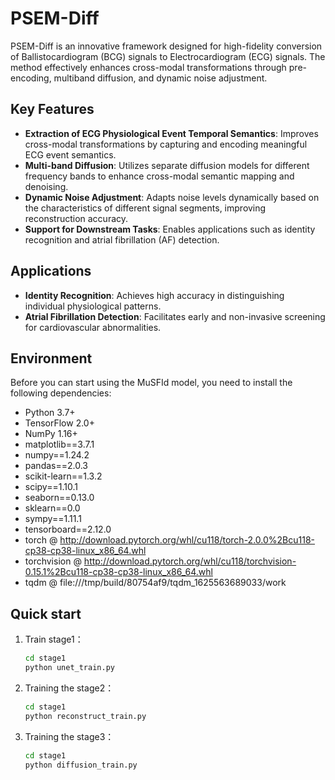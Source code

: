 # PSEM-Diff

PSEM-Diff is an innovative framework designed for high-fidelity conversion of Ballistocardiogram (BCG) signals to Electrocardiogram (ECG) signals.  The method effectively enhances cross-modal transformations through pre-encoding, multiband diffusion, and dynamic noise adjustment.

## Key Features
- **Extraction of ECG Physiological Event Temporal Semantics**: Improves cross-modal transformations by capturing and encoding meaningful ECG event semantics.
- **Multi-band Diffusion**: Utilizes separate diffusion models for different frequency bands to enhance cross-modal semantic mapping and denoising.
- **Dynamic Noise Adjustment**: Adapts noise levels dynamically based on the characteristics of different signal segments, improving reconstruction accuracy.
- **Support for Downstream Tasks**: Enables applications such as identity recognition and atrial fibrillation (AF) detection.

## Applications
- **Identity Recognition**: Achieves high accuracy in distinguishing individual physiological patterns.
- **Atrial Fibrillation Detection**: Facilitates early and non-invasive screening for cardiovascular abnormalities.

## Environment
Before you can start using the MuSFId model, you need to install the following dependencies:
- Python 3.7+
- TensorFlow 2.0+
- NumPy 1.16+
- matplotlib==3.7.1
- numpy==1.24.2
- pandas==2.0.3
- scikit-learn==1.3.2
- scipy==1.10.1
- seaborn==0.13.0
- sklearn==0.0
- sympy==1.11.1
- tensorboard==2.12.0
- torch @ http://download.pytorch.org/whl/cu118/torch-2.0.0%2Bcu118-cp38-cp38-linux_x86_64.whl
- torchvision @ http://download.pytorch.org/whl/cu118/torchvision-0.15.1%2Bcu118-cp38-cp38-linux_x86_64.whl
- tqdm @ file:///tmp/build/80754af9/tqdm_1625563689033/work



## Quick start
1. Train stage1：
   ```bash
   cd stage1
   python unet_train.py
   
2. Training the stage2：
   ```bash
   cd stage1
   python reconstruct_train.py

3. Training the stage3：
   ```bash
   cd stage1
   python diffusion_train.py